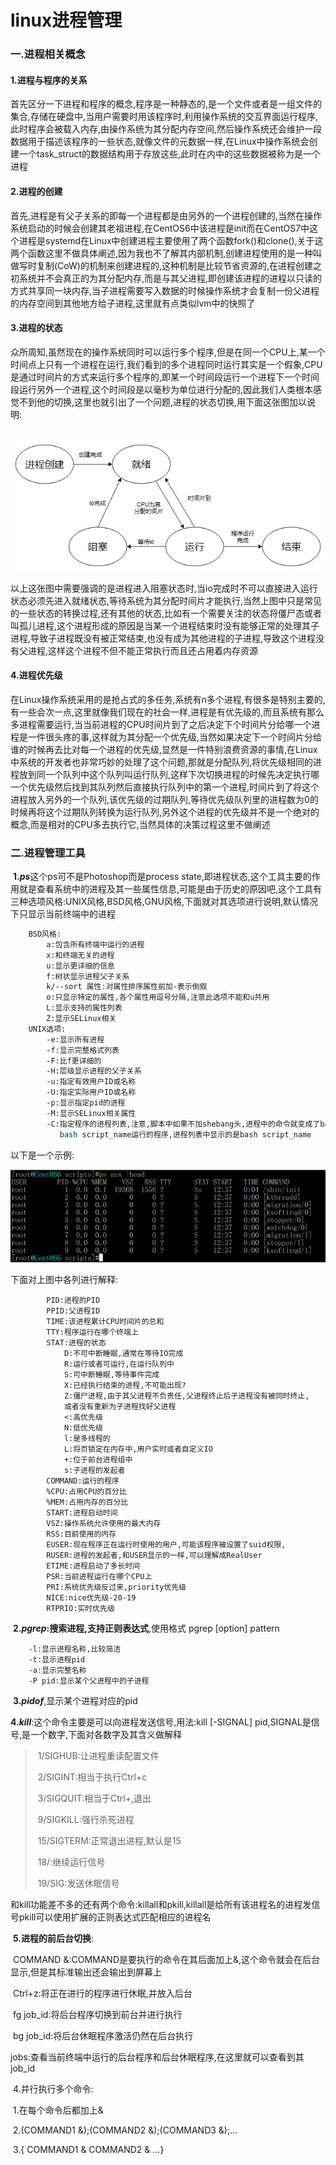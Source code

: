 # linux进程管理

### 一.进程相关概念

#### 	1.进程与程序的关系

​	首先区分一下进程和程序的概念,程序是一种静态的,是一个文件或者是一组文件的集合,存储在硬盘中,当用户需要时用该程序时,利用操作系统的交互界面运行程序,此时程序会被载入内存,由操作系统为其分配内存空间,然后操作系统还会维护一段数据用于描述该程序的一些状态,就像文件的元数据一样,在Linux中操作系统会创建一个task_struct的数据结构用于存放这些,此时在内中的这些数据被称为是一个进程

#### 	2.进程的创建

​	首先,进程是有父子关系的即每一个进程都是由另外的一个进程创建的,当然在操作系统启动的时候会创建其老祖进程,在CentOS6中该进程是init而在CentOS7中这个进程是systemd在Linux中创建进程主要使用了两个函数fork()和clone(),关于这两个函数这里不做具体阐述,因为我也不了解其内部机制,创建进程使用的是一种叫做写时复制(CoW)的机制来创建进程的,这种机制是比较节省资源的,在进程创建之初系统并不会真正的为其分配内存,而是与其父进程,即创建该进程的进程以只读的方式共享同一块内存,当子进程需要写入数据的时候操作系统才会复制一份父进程的内存空间到其他地方给子进程,这里就有点类似lvm中的快照了

#### 	3.进程的状态

​	众所周知,虽然现在的操作系统同时可以运行多个程序,但是在同一个CPU上,某一个时间点上只有一个进程在运行,我们看到的多个进程同时运行其实是一个假象,CPU是通过时间片的方式来运行多个程序的,即某一个时间段运行一个进程下一个时间段运行另外一个进程,这个时间段是以毫秒为单位进行分配的,因此我们人类根本感觉不到他的切换,这里也就引出了一个问题,进程的状态切换,用下面这张图加以说明:

​	![](../imgs/process_state.png)

以上这张图中需要强调的是进程进入阻塞状态时,当io完成时不可以直接进入运行状态必须先进入就绪状态,等待系统为其分配时间片才能执行,当然上图中只是常见的一些状态的转换过程,还有其他的状态,比如有一个需要关注的状态将僵尸态或者叫孤儿进程,这个进程形成的原因是当某一个进程结束时没有能够正常的处理其子进程,导致子进程既没有被正常结束,也没有成为其他进程的子进程,导致这个进程没有父进程,这样这个进程不但不能正常执行而且还占用着内存资源

#### 	4.进程优先级

​	在Linux操作系统采用的是抢占式的多任务,系统有n多个进程,有很多是特别主要的,有一些会次一点,这里就像我们现在的社会一样,进程是有优先级的,而且系统有那么多进程需要运行,当当前进程的CPU时间片到了之后决定下个时间片分给哪一个进程是一件很头疼的事,这样就为其分配一个优先级,当然如果决定下一个时间片分给谁的时候再去比对每一个进程的优先级,显然是一件特别浪费资源的事情,在Linux中系统的开发者也非常巧妙的处理了这个问题,那就是分配队列,将优先级相同的进程放到同一个队列中这个队列叫运行队列,这样下次切换进程的时候先决定执行哪一个优先级然后找到其队列然后直接执行队列中的第一个进程,时间片到了将这个进程放入另外的一个队列,该优先级的过期队列,等待优先级队列里的进程数为0的时候再将这个过期队列转换为运行队列,另外这个进程的优先级并不是一个绝对的概念,而是相对的CPU多去执行它,当然具体的决策过程这里不做阐述

### 二.进程管理工具

​	**1.*ps***这个ps可不是Photoshop而是process state,即进程状态,这个工具主要的作用就是查看系统中的进程及其一些属性信息,可能是由于历史的原因吧,这个工具有三种选项风格:UNIX风格,BSD风格,GNU风格,下面就对其选项进行说明,默认情况下只显示当前终端中的进程

```bash
	BSD风格:
		a:包含所有终端中运行的进程
		x:和终端无关的进程
		u:显示更详细的信息
		f:树状显示进程父子关系
		k/--sort 属性:对属性排序属性前加-表示倒叙
		o:只显示特定的属性,各个属性用逗号分隔,注意此选项不能和u共用
		L:显示支持的属性列表
		Z:显示SELinux相关
	UNIX选项:	
		-e:显示所有进程
		-f:显示完整格式列表
		-F:比f更详细的
		-H:层级显示进程的父子关系
		-u:指定有效用户ID或名称
		-U:指定实际用户ID或名称
		-p:显示指定pid的进程
		-M:显示SELinux相关属性
		-C:指定程序的进程列表,注意,脚本中如果不加shebang头,进程中的命令就变成了bash,如果使用
		   bash script_name运行的程序,进程列表中显示的是bash script_name
```

以下是一个示例:

![](../imgs/ps-demo.png)

下面对上图中各列进行解释:

			PID:进程的PID
			PPID:父进程ID
			TIME:该进程累计CPU时间片的总和
			TTY:程序运行在哪个终端上
			STAT:进程的状态
				D:不可中断睡眠,通常在等待IO完成
				R:运行或者可运行,在运行队列中
				S:可中断睡眠,等待事件完成
				X:已经执行结束的进程,不可能出现?
				Z:僵尸进程,由于其父进程不负责任,父进程终止后子进程没有被同时终止,
				或者没有重新为子进程找好父进程
				<:高优先级
				N:低优先级
				l:是多线程的
				L:将页锁定在内存中,用户实时或者自定义IO
				+:位于前台进程组中
				s:子进程的发起者
			COMMAND:运行的程序
			%CPU:占用CPU的百分比
			%MEM:占用内存的百分比
			START:进程启动时间
			VSZ:操作系统允许使用的最大内存
			RSS:目前使用的内存
			EUSER:现在程序正在运行时使用的用户,可能该程序被设置了suid权限,
			RUSER:进程的发起者,和USER显示的一样,可以理解成RealUser
			ETIME:进程启动了多长时间
			PSR:当前进程运行在哪个CPU上
			PRI:系统优先级反过来,priority优先级
			NICE:nice优先级-20-19
			RTPRIO:实时优先级
​	**2.*pgrep*:搜索进程,支持正则表达式**,使用格式 pgrep [option] pattern

		-l:显示进程名称,比较简洁
		-t:显示进程pid
		-a:显示完整名称
		-P pid:显示某个父进程中的子进程	

​	**3.*pidof***,显示某个进程对应的pid

​	**4.*kill***:这个命令主要是可以向进程发送信号,用法:kill [-SIGNAL] pid,SIGNAL是信号,是一个数字,下面对各数字及其含义做解释

> ​			1/SIGHUB:让进程重读配置文件
>
> ​			2/SIGINT:相当于执行Ctrl+c
>
> ​			3/SIGQUIT:相当于Ctrl+\,退出
>
> ​			9/SIGKILL:强行杀死进程
>
> ​			15/SIGTERM:正常退出进程,默认是15
>
> ​			18/:继续运行信号
>
> ​			19/SIG:发送休眠信号

和kill功能差不多的还有两个命令:killall和pkill,killall是给所有该进程名的进程发信号pkill可以使用扩展的正则表达式匹配相应的进程名

​	**5.进程的前后台切换**:

​		COMMAND &:COMMAND是要执行的命令在其后面加上&,这个命令就会在后台显示,但是其标准输出还会输出到屏幕上

​		Ctrl+z:将正在进行的程序进行休眠,并放入后台

​		fg job_id:将后台程序切换到前台并进行执行

​		bg job_id:将后台休眠程序激活仍然在后台执行

​		jobs:查看当前终端中运行的后台程序和后台休眠程序,在这里就可以查看到其job_id

​	4.并行执行多个命令:

​		1.在每个命令后都加上&

​		2.(COMMAND1 &);(COMMAND2 &);(COMMAND3 &);...

​		3.{ COMMAND1 & COMMAND2 & ...}



